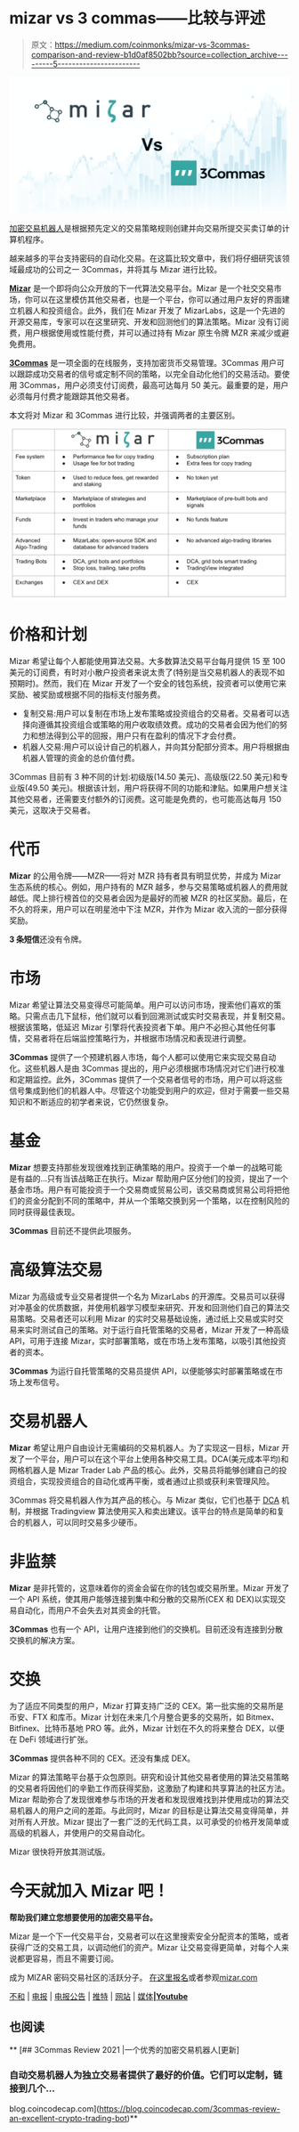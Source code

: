 # mizar vs 3 commas——比较与评述

> 原文：<https://medium.com/coinmonks/mizar-vs-3commas-comparison-and-review-b1d0af8502bb?source=collection_archive---------5----------------------->

![](img/d19d06ad714e918ef716231b20ca53da.png)

[加密交易机器人](/coinmonks/crypto-trading-bot-c2ffce8acb2a)是根据预先定义的交易策略规则创建并向交易所提交买卖订单的计算机程序。

越来越多的平台支持密码的自动化交易。在这篇比较文章中，我们将仔细研究该领域最成功的公司之一 3Commas，并将其与 Mizar 进行比较。

[**Mizar**](https://mizar.ai/) 是一个即将向公众开放的下一代算法交易平台。Mizar 是一个社交交易市场，你可以在这里模仿其他交易者，也是一个平台，你可以通过用户友好的界面建立机器人和投资组合。此外，我们在 Mizar 开发了 MizarLabs，这是一个先进的开源交易库，专家可以在这里研究、开发和回测他们的算法策略。Mizar 没有订阅费，用户根据使用或性能付费，并可以通过持有 Mizar 原生令牌 MZR 来减少或避免费用。

[**3Commas**](https://3commas.io/) 是一项全面的在线服务，支持加密货币交易管理。3Commas 用户可以跟踪成功交易者的信号或定制不同的策略，以完全自动化他们的交易活动。要使用 3Commas，用户必须支付订阅费，最高可达每月 50 美元。最重要的是，用户必须每月付费才能跟踪其他交易者。

本文将对 Mizar 和 3Commas 进行比较，并强调两者的主要区别。

![](img/3673131573994f7633d1414cff3dcc56.png)

# 价格和计划

Mizar 希望让每个人都能使用算法交易。大多数算法交易平台每月提供 15 至 100 美元的订阅费，有时对小散户投资者来说太贵了(特别是当交易机器人的表现不如预期时)。然而，我们在 Mizar 开发了一个安全的钱包系统，投资者可以使用它来奖励、被奖励或根据不同的指标支付服务费。

*   复制交易:用户可以复制在市场上发布策略或投资组合的交易者。交易者可以选择向遵循其投资组合或策略的用户收取绩效费。成功的交易者会因为他们的努力和想法得到公平的回报，用户只有在盈利的情况下才会付费。
*   机器人交易:用户可以设计自己的机器人，并向其分配部分资本。用户将根据由机器人管理的资金的总价值付费。

3Commas 目前有 3 种不同的计划:初级版(14.50 美元)、高级版(22.50 美元)和专业版(49.50 美元)。根据该计划，用户将获得不同的功能和津贴。如果用户想关注其他交易者，还需要支付额外的订阅费。这可能是免费的，也可能高达每月 150 美元，这取决于交易者。

# 代币

**Mizar** 的公用令牌——MZR——将对 MZR 持有者具有明显优势，并成为 Mizar 生态系统的核心。例如，用户持有的 MZR 越多，参与交易策略或机器人的费用就越低。爬上排行榜首位的交易者会因为是最好的而被 MZR 的社区奖励。最后，在不久的将来，用户可以在明星池中下注 MZR，并作为 Mizar 收入流的一部分获得奖励。

**3 条短信**还没有令牌。

# 市场

Mizar 希望让算法交易变得尽可能简单。用户可以访问市场，搜索他们喜欢的策略。只需点击几下鼠标，他们就可以看到回溯测试或实时交易表现，并复制交易。根据该策略，低延迟 Mizar 引擎将代表投资者下单。用户不必担心其他任何事情，交易者将在后端监控策略行为，并根据市场情况和表现进行调整。

**3Commas** 提供了一个预建机器人市场，每个人都可以使用它来实现交易自动化。这些机器人是由 3Commas 提出的，用户必须根据市场情况对它们进行校准和定期监控。此外，3Commas 提供了一个交易者信号的市场，用户可以将这些信号集成到他们的机器人中。尽管这个功能受到用户的欢迎，但对于需要一些交易知识和不断适应的初学者来说，它仍然很复杂。

# 基金

**Mizar** 想要支持那些发现很难找到正确策略的用户。投资于一个单一的战略可能是有益的…只有当该战略正在执行。Mizar 帮助用户区分他们的投资，提出了一个基金市场。用户有可能投资于一个交易商或贸易公司，该交易商或贸易公司将把他们的资金分配到不同的策略中，并从一个策略交换到另一个策略，以在控制风险的同时获得最佳表现。

**3Commas** 目前还不提供此项服务。

# 高级算法交易

Mizar 为高级或专业交易者提供一个名为 MizarLabs 的开源库。交易员可以获得对冲基金的优质数据，并使用机器学习模型来研究、开发和回测他们自己的算法交易策略。交易者还可以利用 Mizar 的实时交易基础设施，通过纸上交易或实时交易来实时测试自己的策略。对于运行自托管策略的交易者，Mizar 开发了一种高级 API，可用于连接 Mizar，实时部署策略，或在市场上发布策略，以吸引其他投资者的资本。

**3Commas** 为运行自托管策略的交易员提供 API，以便能够实时部署策略或在市场上发布信号。

# 交易机器人

**Mizar** 希望让用户自由设计无需编码的交易机器人。为了实现这一目标，Mizar 开发了一个平台，用户可以在这个平台上使用各种交易工具。DCA(美元成本平均)和网格机器人是 Mizar Trader Lab 产品的核心。此外，交易员将能够创建自己的投资组合，实现投资组合的自动化或再平衡，或者通过止损或获利来管理风险。

3Commas 将交易机器人作为其产品的核心。与 Mizar 类似，它们也基于 [DCA](https://blog.coincodecap.com/dca) 机制，并根据 Tradingview 算法使用买入和卖出建议。该平台的特点是简单的和复合的机器人，可以同时交易多少硬币。

# 非监禁

**Mizar** 是非托管的，这意味着你的资金会留在你的钱包或交易所里。Mizar 开发了一个 API 系统，使其用户能够连接到集中和分散的交易所(CEX 和 DEX)以实现交易自动化，而用户不会失去对其资金的托管。

**3Commas** 也有一个 API，让用户连接到他们的交换机。目前还没有连接到分散交换机的解决方案。

# 交换

为了适应不同类型的用户，Mizar 打算支持广泛的 CEX。第一批实施的交易所是币安、FTX 和库币。Mizar 计划在未来几个月整合更多的交易所，如 Bitmex、Bitfinex、比特币基地 PRO 等。此外，Mizar 计划在不久的将来整合 DEX，以便在 DeFi 领域进行扩张。

**3Commas** 提供各种不同的 CEX。还没有集成 DEX。

Mizar 的算法策略平台基于众包原则。研究和设计其他交易者使用的算法交易策略的交易者将因他们的辛勤工作而获得奖励，这激励了构建和共享算法的社区方法。Mizar 帮助弥合了发现很难参与市场的开发者和发现很难找到并使用成功的算法交易机器人的用户之间的差距。与此同时，Mizar 的目标是让算法交易变得简单，并对所有人开放。Mizar 提出了一套广泛的无代码工具，以可承受的价格开发简单或高级的机器人，并使用户的交易自动化。

Mizar 很快将开放其测试版。

# 今天就加入 Mizar 吧！

**帮助我们建立您想要使用的加密交易平台。**

Mizar 是一个下一代交易平台，交易者可以在这里搜索安全分配资本的策略，或者获得广泛的交易工具，以调动他们的资产。Mizar 让交易变得更简单，对每个人来说都更容易，而且不需要订阅。

成为 MIZAR 密码交易社区的活跃分子。
[在这里报名](https://mizar.com/sign-up)或者参观[mizar.com](https://mizar.com)

[不和](https://discord.gg/g8NJ5XKKMt) | [电报](https://t.me/mizar_com) | [电报公告](https://t.me/mizar_com_announcement) | [推特](https://twitter.com/Mizar_com) | [网站](https://mizar.com/) | [媒体](https://mizar-com.medium.com)**|[Youtube](https://www.youtube.com/channel/UCnKb-vTG4OZartQoJWIrs8w/featured)**

## **也阅读**

**[](https://blog.coincodecap.com/3commas-review-an-excellent-crypto-trading-bot) [## 3Commas Review 2021 |一个优秀的加密交易机器人[更新]

### 自动交易机器人为独立交易者提供了最好的价值。它们可以定制，链接到几个…

blog.coincodecap.com](https://blog.coincodecap.com/3commas-review-an-excellent-crypto-trading-bot)**